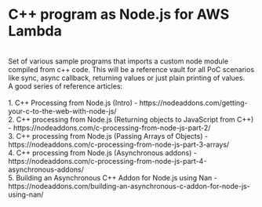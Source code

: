# C++ program as Node.js for AWS Lambda
<br/>
Set of various sample programs that imports a custom node module compiled from c++ code. This will be a reference vault for all PoC scenarios like sync, async callback, returning values or just plain printing of values.
<br/>
A good series of reference articles:<br/><br/>
1. C++ Processing from Node.js (Intro) - https://nodeaddons.com/getting-your-c-to-the-web-with-node-js/<br/>
2. C++ processing from Node.js (Returning objects to JavaScript from C++) - https://nodeaddons.com/c-processing-from-node-js-part-2/<br/>
3. C++ processing from Node.js (Passing Arrays of Objects) - https://nodeaddons.com/c-processing-from-node-js-part-3-arrays/<br/>
4. C++ processing from Node.js (Asynchronous addons) - https://nodeaddons.com/c-processing-from-node-js-part-4-asynchronous-addons/<br/>
5. Building an Asynchronous C++ Addon for Node.js using Nan - https://nodeaddons.com/building-an-asynchronous-c-addon-for-node-js-using-nan/<br/>
